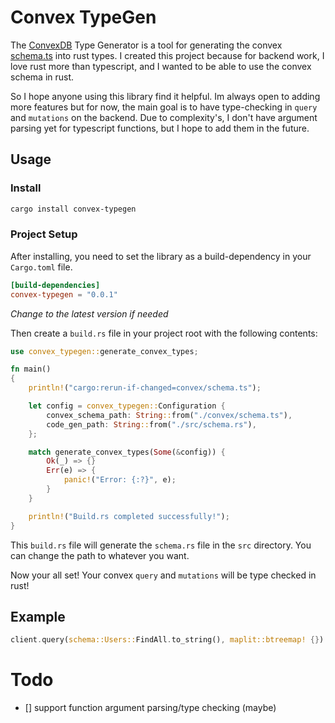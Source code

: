 # Convex TypeGen

The [ConvexDB]() Type Generator is a tool for generating the convex [schema.ts]() into rust types. I created this project
because for backend work, I love rust more than typescript, and I wanted to be able to use the convex schema in rust.

So I hope anyone using this library find it helpful. Im always open to adding more features but for now, the main goal is
to have type-checking in `query` and `mutations` on the backend. Due to complexity's, I don't have argument parsing yet for 
typescript functions, but I hope to add them in the future.

## Usage

### Install

```bash
cargo install convex-typegen
```

### Project Setup

After installing, you need to set the library as a build-dependency in your `Cargo.toml` file.

```toml
[build-dependencies]
convex-typegen = "0.0.1"
```

*Change to the latest version if needed*

Then create a `build.rs` file in your project root with the following contents:

```rust
use convex_typegen::generate_convex_types;

fn main()
{
    println!("cargo:rerun-if-changed=convex/schema.ts");

    let config = convex_typegen::Configuration {
        convex_schema_path: String::from("./convex/schema.ts"),
        code_gen_path: String::from("./src/schema.rs"),
    };

    match generate_convex_types(Some(&config)) {
        Ok(_) => {}
        Err(e) => {
            panic!("Error: {:?}", e);
        }
    }

    println!("Build.rs completed successfully!");
}
```

This `build.rs` file will generate the `schema.rs` file in the `src` directory. You can change the path to whatever you want.

Now your all set! Your convex `query` and `mutations` will be type checked in rust!

## Example

```rust
client.query(schema::Users::FindAll.to_string(), maplit::btreemap! {}).await;
```

# Todo

- [] support function argument parsing/type checking (maybe)